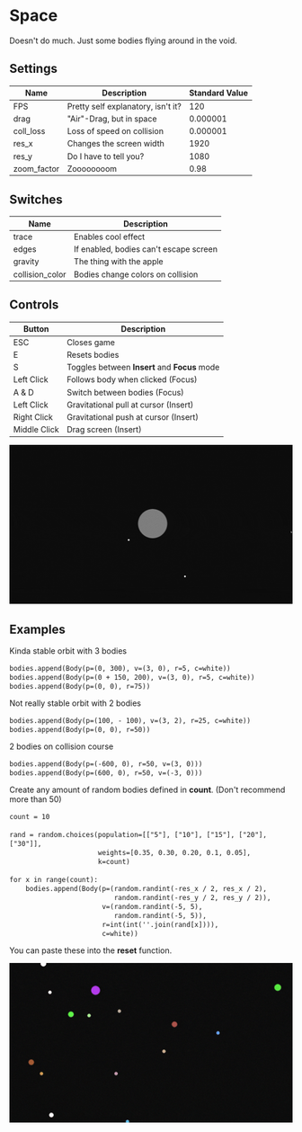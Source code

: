 # Space


Doesn't do much. Just some bodies flying around in the void.

## Settings

| Name | Description | Standard Value |
| ------ | ------ | ------ |
| FPS | Pretty self explanatory, isn't it? | 120 |
| drag | "Air"-Drag, but in space | 0.000001 |
| coll_loss | Loss of speed on collision | 0.000001 |
| res_x | Changes the screen width | 1920 |
| res_y | Do I have to tell you? | 1080 |
| zoom_factor | Zoooooooom | 0.98 |

## Switches

| Name | Description |
| ------ | ------ |
| trace | Enables cool effect |
| edges | If enabled, bodies can't escape screen |
| gravity | The thing with the apple |
| collision_color | Bodies change colors on collision |

## Controls

| Button | Description |
| ------ | ------ |
| ESC | Closes game |
| E | Resets bodies |
| S | Toggles between **Insert** and **Focus** mode |
| Left Click | Follows body when clicked (Focus) |
| A & D | Switch between bodies (Focus) |
| Left Click | Gravitational pull at cursor (Insert) |
| Right Click | Gravitational push at cursor (Insert) |
| Middle Click | Drag screen (Insert) |

![](https://github.com/INeido/Space/blob/main/img/gif1.gif)

## Examples

Kinda stable orbit with 3 bodies
```
bodies.append(Body(p=(0, 300), v=(3, 0), r=5, c=white))
bodies.append(Body(p=(0 + 150, 200), v=(3, 0), r=5, c=white))
bodies.append(Body(p=(0, 0), r=75))
```

Not really stable orbit with 2 bodies
```
bodies.append(Body(p=(100, - 100), v=(3, 2), r=25, c=white))
bodies.append(Body(p=(0, 0), r=50))
```

2 bodies on collision course
```
bodies.append(Body(p=(-600, 0), r=50, v=(3, 0)))
bodies.append(Body(p=(600, 0), r=50, v=(-3, 0)))
```

Create any amount of random bodies defined in **count**. (Don't recommend more than 50)
```
count = 10

rand = random.choices(population=[["5"], ["10"], ["15"], ["20"], ["30"]],
                      weights=[0.35, 0.30, 0.20, 0.1, 0.05],
                      k=count)

for x in range(count):
    bodies.append(Body(p=(random.randint(-res_x / 2, res_x / 2),
                          random.randint(-res_y / 2, res_y / 2)),
                       v=(random.randint(-5, 5),
                          random.randint(-5, 5)),
                       r=int(int(''.join(rand[x]))),
                       c=white))
```

You can paste these into the **reset** function.

![](https://github.com/INeido/Space/blob/main/img/gif2.gif)
